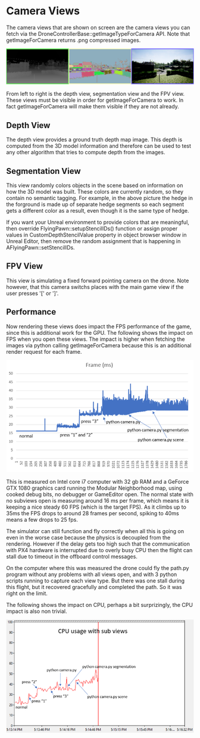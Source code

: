 # Camera Views

The camera views that are shown on screen are the camera views you can fetch via the DroneControllerBase::getImageTypeForCamera API.
Note that getImageForCamera returns .png compressed images.

![Cameras](images/cameras.png)

From left to right is the depth view, segmentation view and the FPV view.  These views must be visible in order for
getImageForCamera to work.  In fact getImageForCamera will make them visible if they are not already.

## Depth View

The depth view provides a ground truth depth map image.  This depth is computed from the 3D model information and therefore can
be used to test any other algorithm that tries to compute depth from the images.

## Segmentation View

This view randomly colors objects in the scene based on information on how the 3D model was built.  These colors are currently
random, so they contain no semantic tagging.  For example, in the above picture the hedge in the forground is made up of separate
hedge segments so each segment gets a different color as a result, even though it is the same type of hedge.

If you want your Unreal environment to provide colors that are meaningful, then override FlyingPawn::setupStencilIDs() function or 
assign proper values in CustomDepthStencilValue property in object browser window in Unreal Editor, then remove the random 
assignment that is happening in AFlyingPawn::setStencilIDs.

## FPV View

This view is simulating a fixed forward pointing camera on the drone.  Note however, that this camera switchs places with the
main game view if the user presses '[' or ']'.  

## Performance

Now rendering these views does impact the FPS performance of the game, since this is additional work for the GPU.  The following shows the impact on FPS when you open these views.  The impact is higher when fetching the images via python calling getImageForCamera because this is an additional render request for each frame.

![fps](images/fps_views.png)

This is measured on Intel core i7 computer with 32 gb RAM and a GeForce GTX 1080
graphics card running the Modular Neighborhood map, using cooked debug bits, no debugger or GameEditor open.  The normal state with no subviews open is measuring around 16 ms per frame, which means it is keeping a nice steady 60 FPS (which is the target FPS).  As it climbs up to 35ms the FPS drops to around 28 frames per second, spiking to 40ms means a few drops to 25 fps.

The simulator can still function and fly correctly when all this is going on even in the worse case because the physics is decoupled from the rendering.  However if the delay gets too high such that the communication with PX4 hardware is interrupted due to overly busy CPU then the flight can stall due to timeout in the offboard control messages.

On the computer where this was measured the drone could fly the path.py program
without any problems with all views open, and with 3 python scripts running 
to capture each view type.  But there was one stall during this flight, but it
recovered gracefully and completed the path.  So it was right on the limit.

The following shows the impact on CPU, perhaps a bit surprizingly, the CPU impact is also non trivial.

![fps](images/cpu_views.png)
